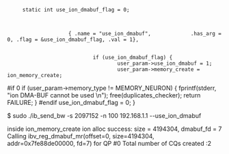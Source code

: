 
         static int use_ion_dmabuf_flag = 0;



                        { .name = "use_ion_dmabuf",             .has_arg = 0, .flag = &use_ion_dmabuf_flag, .val = 1},


                                if (use_ion_dmabuf_flag) {
                                        user_param->use_ion_dmabuf = 1;
                                        user_param->memory_create = ion_memory_create;
#if 0
                                        if (user_param->memory_type != MEMORY_NEURON) {
                                                fprintf(stderr, "ion DMA-BUF cannot be used \n");
                                                free(duplicates_checker);
                                                return FAILURE;
                                        }
#endif
                                        use_ion_dmabuf_flag = 0;
                                }

$ sudo ./ib_send_bw -s 2097152  -n 100 192.168.1.1 --use_ion_dmabuf

inside ion_memory_create
ion alloc success: size = 4194304, dmabuf_fd = 7
Calling ibv_reg_dmabuf_mr(offset=0, size=4194304, addr=0x7fe88de00000, fd=7) for QP #0
Total number of CQs created :2
